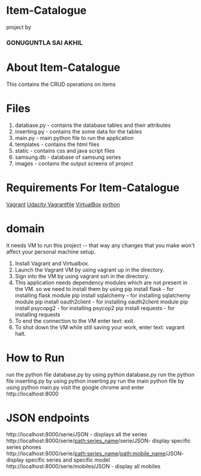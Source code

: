 # Item-Catalogue
project by
### GONUGUNTLA SAI AKHIL
# About Item-Catalogue
This contains the CRUD operations on items
# Files
1) database.py - contains the database tables and their attributes
2) inserting.py - contains the some data for the tables
3) main.py  - main python file to run the application
4) templates  - contains the html files
5) static - contains css and java script files
6) samsung.db  - database of samsung series
7) images - contains the output screens of project

# Requirements For Item-Catalogue
  [Vagrant](https://www.vagrantup.com/)
  [Udacity Vagrantfile](https://github.com/udacity/fullstack-nanodegree-vm)
  [VirtualBox](https://www.virtualbox.org/wiki/Downloads)
  [python](https://www.python.org/downloads/)

# domain
It needs VM to run this project -- that way any changes that you make won't affect your personal machine setup.

1) Install Vagrant and Virtualbox.
2) Launch the Vagrant VM by using vagrant up in the directory.
3) Sign into the VM by using vagrant ssh in the directory.
4) This application needs dependency modules which are not present in the VM. so we need to install them by using
    pip install flask - for installing flask module
    pip install sqlalchemy  - for installing sqlalchemy module
    pip install oauth2client  - for installing oauth2client module
    pip install psycopg2  - for installing psycop2
    pip install requests  - for installing requests
5) To end the connection to the VM enter text: exit.
6) To shut down the VM while still saving your work, enter text: vagrant halt.
# How to Run
run the python file database.py by using python database.py
run the python file inserting.py by using python inserting.py
run the main python file by using python main.py
visit the google chrome and enter http://localhost:8000
# JSON endpoints
http://localhost:8000/serie/JSON  - displays all the series
http://localhost:8000/serie/<path:series_name>/serie/JSON- display specific series phones
http://localhost:8000/serie/<path:series_name>/<path:mobile_name>/JSON- display specific series and specific model
http://localhost:8000/serie/mobiles/JSON -  display all mobiles
